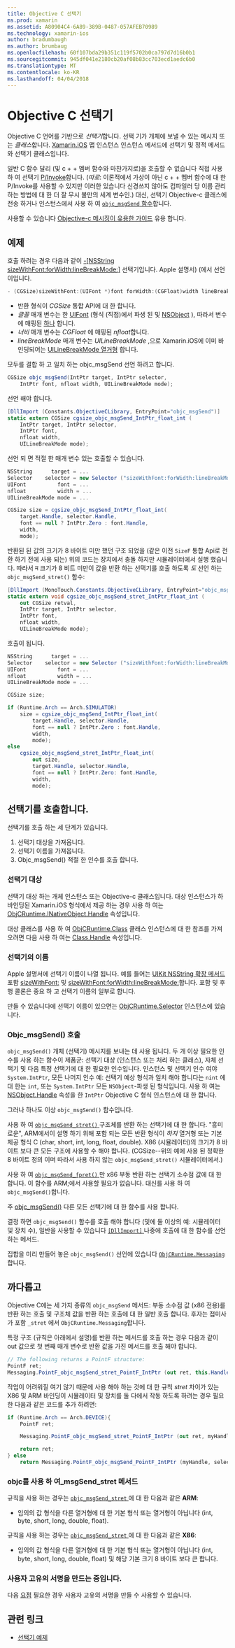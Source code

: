 ```yaml
---
title: Objective C 선택기
ms.prod: xamarin
ms.assetid: A80904C4-6A89-389B-0487-057AFEB70989
ms.technology: xamarin-ios
author: bradumbaugh
ms.author: brumbaug
ms.openlocfilehash: 60f107bda29b351c119f5702b0ca797d7d16b0b1
ms.sourcegitcommit: 945df041e2180cb20af08b83cc703ecd1aedc6b0
ms.translationtype: MT
ms.contentlocale: ko-KR
ms.lasthandoff: 04/04/2018
---
```

# <a name="objective-c-selectors"></a>Objective C 선택기

Objective C 언어를 기반으로 *선택기*합니다. 선택 기가 개체에 보낼 수 있는 메시지 또는 *클래스*합니다. [Xamarin.iOS](~/ios/internals/api-design/index.md) 맵 인스턴스 인스턴스 메서드에 선택기 및 정적 메서드와 선택기 클래스입니다.

일반 C 함수 달리 (및 c + + 멤버 함수와 마찬가지로)을 호출할 수 없습니다 직접 사용 하 여 선택기 [P/Invoke](http://www.mono-project.com/docs/advanced/pinvoke/)합니다.
(*따로*: 이론적에서 가상이 아닌 c + + 멤버 함수에 대 한 P/Invoke를 사용할 수 있지만 이러한 있습니다 신경쓰지 않아도 컴파일러 당 이름 관리 하는 방법에 대 한 더 잘 무시 불만의 세계 변수인.) 대신, 선택기 Objective-c 클래스에 전송 하거나 인스턴스에서 사용 하 여 [ `objc_msgSend` 함수](http://developer.apple.com/mac/library/documentation/Cocoa/Reference/ObjCRuntimeRef/Reference/reference.html#//apple_ref/c/func/objc_msgSend)합니다.

사용할 수 있습니다 [Objective-c 메시징이 유용한 가이드](http://developer.apple.com/iphone/library/documentation/cocoa/conceptual/ObjCRuntimeGuide/Articles/ocrtHowMessagingWorks.html) 유용 합니다.

<a name="Example" />

## <a name="example"></a>예제

호출 하려는 경우 다음과 같이 [-[NSString sizeWithFont:forWidth:lineBreakMode:]](http://developer.apple.com/iphone/library/documentation/UIKit/Reference/NSString_UIKit_Additions/Reference/Reference.html#//apple_ref/occ/instm/NSString/sizeWithFont:forWidth:lineBreakMode:) 선택기입니다.
Apple 설명서) (에서 선언이입니다.

```csharp
- (CGSize)sizeWithFont:(UIFont *)font forWidth:(CGFloat)width lineBreakMode:(UILineBreakMode)lineBreakMode
```

-  반환 형식이 *CGSize* 통합 API에 대 한 합니다.
-  *글꼴* 매개 변수는 한 [UIFont](https://developer.xamarin.com/api/type/UIKit.UIFont/) (형식 (직접)에서 파생 된 및 [NSObject](https://developer.xamarin.com/api/type/Foundation.NSObject/) ), 따라서 변수에 매핑된 [하나](https://developer.xamarin.com/api/type/System.IntPtr/) 합니다.
-  *너비* 매개 변수는 *CGFloat* 에 매핑된 *nfloat*합니다.
-  *lineBreakMode* 매개 변수는 *UILineBreakMode* ,으로 Xamarin.iOS에 이미 바인딩되어는 [UILineBreakMode 열거형](https://developer.xamarin.com/api/type/UIKit.UILineBreakMode/) 합니다.


모두를 결합 하 고 일치 하는 objc_msgSend 선언 하려고 합니다.

```csharp
CGSize objc_msgSend(IntPtr target, IntPtr selector,
    IntPtr font, nfloat width, UILineBreakMode mode);
```

선언 해야 합니다.

```csharp
[DllImport (Constants.ObjectiveCLibrary, EntryPoint="objc_msgSend")]
static extern CGSize cgsize_objc_msgSend_IntPtr_float_int (
    IntPtr target, IntPtr selector,
    IntPtr font,
    nfloat width,
    UILineBreakMode mode);
```

선언 되 면 적절 한 매개 변수 있는 호출할 수 있습니다.

```csharp
NSString      target = ...
Selector    selector = new Selector ("sizeWithFont:forWidth:lineBreakMode:");
UIFont          font = ...
nfloat          width = ...
UILineBreakMode mode = ...

CGSize size = cgsize_objc_msgSend_IntPtr_float_int(
    target.Handle, selector.Handle,
    font == null ? IntPtr.Zero : font.Handle,
    width,
    mode);
```

반환된 된 값의 크기가 8 바이트 미만 했던 구조 되었을 (같은 이전 `SizeF` 통합 Api로 전환 하기 전에 사용 되는) 위의 코드는 장치에서 충돌 하지만 시뮬레이터에서 실행 했습니다. 따라서 म 크기가 8 비트 미만이 값을 반환 하는 선택기를 호출 하도록 *도* 선언 하는 `objc_msgSend_stret()` 함수:

```csharp
[DllImport (MonoTouch.Constants.ObjectiveCLibrary, EntryPoint="objc_msgSend_stret")]
static extern void cgsize_objc_msgSend_stret_IntPtr_float_int (
    out CGSize retval,
    IntPtr target, IntPtr selector,
    IntPtr font,
    nfloat width,
    UILineBreakMode mode);
```

호출이 됩니다.

```csharp
NSString      target = ...
Selector    selector = new Selector ("sizeWithFont:forWidth:lineBreakMode:");
UIFont          font = ...
nfloat          width = ...
UILineBreakMode mode = ...

CGSize size;

if (Runtime.Arch == Arch.SIMULATOR)
    size = cgsize_objc_msgSend_IntPtr_float_int(
        target.Handle, selector.Handle,
        font == null ? IntPtr.Zero : font.Handle,
        width,
        mode);
else
    cgsize_objc_msgSend_stret_IntPtr_float_int(
        out size,
        target.Handle, selector.Handle,
        font == null ? IntPtr.Zero: font.Handle,
        width,
        mode);
```


<a name="Invoking_a_Selector" />

## <a name="invoking-a-selector"></a>선택기를 호출합니다.

선택기를 호출 하는 세 단계가 있습니다.

1.  선택기 대상을 가져옵니다.
1.  선택기 이름을 가져옵니다.
1.  Objc_msgSend() 적절 한 인수를 호출 합니다.


<a name="Selector_Targets" />

### <a name="selector-targets"></a>선택기 대상

선택기 대상 하는 개체 인스턴스 또는 Objective-c 클래스입니다. 대상 인스턴스가 하 바인딩된 Xamarin.iOS 형식에서 제공 하는 경우 사용 하 여는 [ObjCRuntime.INativeObject.Handle](https://developer.xamarin.com/api/property/ObjCRuntime.INativeObject.Handle/) 속성입니다.

대상 클래스를 사용 하 여 [ObjCRuntime.Class](https://developer.xamarin.com/api/type/ObjCRuntime.Class/) 클래스 인스턴스에 대 한 참조를 가져오려면 다음 사용 하 여는 [Class.Handle](https://developer.xamarin.com/api/property/ObjCRuntime.Class.Handle/) 속성입니다.


<a name="Selector_Names" />

### <a name="selector-names"></a>선택기의 이름

Apple 설명서에 선택기 이름이 나열 됩니다. 예를 들어는 [UIKit NSString 확장 메서드](http://developer.apple.com/iphone/library/documentation/UIKit/Reference/NSString_UIKit_Additions/Reference/Reference.html) 포함 [sizeWithFont:](http://developer.apple.com/iphone/library/documentation/UIKit/Reference/NSString_UIKit_Additions/Reference/Reference.html#//apple_ref/occ/instm/NSString/sizeWithFont:) 및 [sizeWithFont:forWidth:lineBreakMode:](http://developer.apple.com/iphone/library/documentation/UIKit/Reference/NSString_UIKit_Additions/Reference/Reference.html#//apple_ref/occ/instm/NSString/sizeWithFont:forWidth:lineBreakMode:)합니다. 포함 및 후행 콜론은 중요 하 고 선택기 이름의 일부로 합니다.

만들 수 있습니다에 선택기 이름이 있으면는 [ObjCRuntime.Selector](https://developer.xamarin.com/api/type/ObjCRuntime.Selector/) 인스턴스에 있습니다.


<a name="Calling_objc_msgSend()" />

### <a name="calling-objcmsgsend"></a>Objc_msgSend() 호출

 `objc_msgSend()` 개체 (선택기) 메시지를 보내는 데 사용 됩니다. 두 개 이상 필요한 인수를 사용 하는 함수이 제품군: 선택기 대상 (인스턴스 또는 처리 하는 클래스), 자체 선택기 및 다음 특정 선택기에 대 한 필요한 인수입니다. 인스턴스 및 선택기 인수 여야 `System.IntPtr`, 모든 나머지 인수 예: 선택기 예상 형식과 일치 해야 합니다는 `nint` 에 대 한는 `int`, 또는 `System.IntPtr` 모든 `NSObject`-파생 된 형식입니다. 사용 하 여는 [NSObject.Handle](https://developer.xamarin.com/api/property/Foundation.NSObject.Handle/) 속성을 한 `IntPtr` Objective C 형식 인스턴스에 대 한 합니다.

그러나 하나도 이상 `objc_msgSend()` 함수입니다.

사용 하 여 [ `objc_msgSend_stret()` ](http://developer.apple.com/mac/library/documentation/Cocoa/Reference/ObjCRuntimeRef/Reference/reference.html#//apple_ref/c/func/objc_msgSend_stret) 구조체를 반환 하는 선택기에 대 한 합니다.
"흥미로운", ARM에서이 설명 하기 위해 포함 되는 모든 반환 형식이 *하지* 열거형 또는 기본 제공 형식 C (char, short, int, long, float, double). X86 (시뮬레이터)의 크기가 8 바이트 보다 큰 모든 구조에 사용할 수 해야 합니다. (CGSize--위의 예에 사용 된 정확한 8 바이트 정의 이며 따라서 사용 하지 않는 `objc_msgSend_stret()` 시뮬레이터에서.)

사용 하 여 [ `objc_msgSend_fpret()` ](http://developer.apple.com/mac/library/documentation/Cocoa/Reference/ObjCRuntimeRef/Reference/reference.html#//apple_ref/c/func/objc_msgSend_fpret) 만 x86 부동 반환 하는 선택기 소수점 값에 대 한 합니다. 이 함수를 ARM;에서 사용할 필요가 없습니다. 대신를 사용 하 여 `objc_msgSend()`합니다.

주 [objc_msgSend()](http://developer.apple.com/mac/library/documentation/Cocoa/Reference/ObjCRuntimeRef/Reference/reference.html#//apple_ref/c/func/objc_msgSend) 다른 모든 선택기에 대 한 함수를 사용 합니다.

결정 하면 `objc_msgSend()` 함수를 호출 해야 합니다 (및에 둘 이상의 예: 시뮬레이터 및 장치 수), 일반을 사용할 수 있습니다 [ `[DllImport]` ](https://developer.xamarin.com/api/type/System.Runtime.InteropServices.DllImportAttribute/) 나중에 호출에 대 한 함수를 선언 하는 메서드.

집합을 미리 만들어 놓은 `objc_msgSend()` 선언에 있습니다 [ `ObjCRuntime.Messaging` ](https://developer.xamarin.com/api/type/ObjCRuntime.Messaging/)합니다.


<a name="ugly" />

## <a name="the-ugly"></a>까다롭고

Objective C에는 세 가지 종류의 `objc_msgSend` 메서드: 부동 소수점 값 (x86 전용)를 반환 하는 호출 및 구조체 값을 반환 하는 호출에 대 한 일반 호출 합니다. 후자는 접미사가 포함 `_stret` 에서 `ObjCRuntime.Messaging`합니다.

특정 구조 (규칙은 아래에서 설명)를 반환 하는 메서드를 호출 하는 경우 다음과 같이 out 값으로 첫 번째 매개 변수로 반환 값을 가진 메서드를 호출 해야 합니다.

```csharp
// The following returns a PointF structure:
PointF ret;
Messaging.PointF_objc_msgSend_stret_PointF_IntPtr (out ret, this.Handle, selConvertPointFromWindow.Handle, point, window.Handle);
```

작업이 어려워질 여기 않기 때문에 사용 해야 하는 것에 대 한 규칙 _stret_ 차이가 있는 X86 및 ARM 바인딩이 시뮬레이터 및 장치를 둘 다에서 작동 하도록 하려는 경우 필요한 다음과 같은 코드를 추가 하려면:

```csharp
if (Runtime.Arch == Arch.DEVICE){
    PointF ret;

    Messaging.PointF_objc_msgSend_stret_PointF_IntPtr (out ret, myHandle, selector.Handle);

    return ret;
} else
    return Messaging.PointF_objc_msgSend_PointF_IntPtr (myHandle, selector.Handle);
```

### <a name="using-the-objcmsgsendstret-method"></a>objc를 사용 하 여\_msgSend\_stret 메서드

규칙을 사용 하는 경우는 [ `objc_msgSend_stret` ](http://developer.apple.com/mac/library/documentation/Cocoa/Reference/ObjCRuntimeRef/Reference/reference.html#//apple_ref/c/func/objc_msgSend_stret) 에 대 한 다음과 같은 **ARM**:

-  임의의 값 형식을 다른 열거형에 대 한 기본 형식 또는 열거형이 아닙니다 (int, byte, short, long, double, float).


규칙을 사용 하는 경우는 [ `objc_msgSend_stret` ](http://developer.apple.com/mac/library/documentation/Cocoa/Reference/ObjCRuntimeRef/Reference/reference.html#//apple_ref/c/func/objc_msgSend_stret) 에 대 한 다음과 같은 **X86**:

-  임의의 값 형식을 다른 열거형에 대 한 기본 형식 또는 열거형이 아닙니다 (int, byte, short, long, double, float) 및 해당 기본 크기 8 바이트 보다 큰 합니다.


### <a name="creating-your-own-signatures"></a>사용자 고유의 서명을 만드는 중입니다.

다음 [요점](https://gist.github.com/rolfbjarne/981b778a99425a6e630c) 필요한 경우 사용자 고유의 서명을 만들 수 사용할 수 있습니다.



## <a name="related-links"></a>관련 링크

- [선택기 예제](https://developer.xamarin.com/samples/mac-ios/Objective-C/Selectors/)
